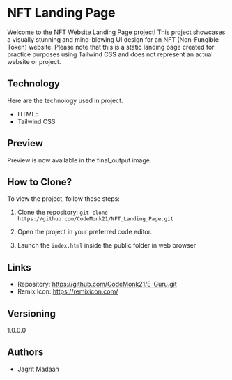 # NFT Landing Page

Welcome to the NFT Website Landing Page project! This project showcases a visually stunning and mind-blowing UI design for an NFT (Non-Fungible Token) website. Please note that this is a static landing page created for practice purposes using Tailwind CSS and does not represent an actual website or project.


## Technology
Here are the technology used in project.

* HTML5
* Tailwind CSS

## Preview
Preview is now available in the final_output image.

## How to Clone?
To view the project, follow these steps:

1. Clone the repository: `git clone https://github.com/CodeMonk21/NFT_Landing_Page.git `

2. Open the project in your preferred code editor.

3. Launch the `index.html` inside the public folder in web browser
## Links
* Repository: https://github.com/CodeMonk21/E-Guru.git
* Remix Icon: https://remixicon.com/
## Versioning
1.0.0.0
## Authors
* Jagrit Madaan

